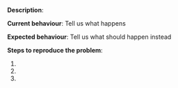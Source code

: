 **Description**:

**Current behaviour**: Tell us what happens

**Expected behaviour**: Tell us what should happen instead

**Steps to reproduce the problem**:

1. 
2. 
3. 

[//]: # (This template is for problem reports, for other type of reports edit it accordingly)
[//]: # (If this is a crash report, include the crashlog with https://gist.github.com/)
